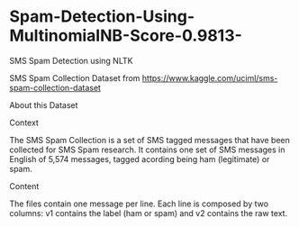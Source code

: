 # Spam-Detection-Using-MultinomialNB-Score-0.9813-
SMS Spam Detection using NLTK  

SMS Spam Collection Dataset from https://www.kaggle.com/uciml/sms-spam-collection-dataset

About this Dataset

Context

The SMS Spam Collection is a set of SMS tagged messages that have been collected for SMS Spam research. It contains one set of SMS messages in English of 5,574 messages, tagged acording being ham (legitimate) or spam.

Content

The files contain one message per line. Each line is composed by two columns: v1 contains the label (ham or spam) and v2 contains the raw text.

